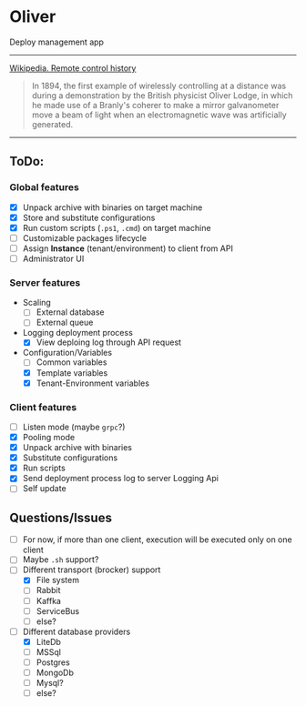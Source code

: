 # Oliver

Deploy management app

---

[Wikipedia. Remote control history](https://en.wikipedia.org/wiki/Remote_control#History)

> In 1894, the first example of wirelessly controlling at a distance was during a demonstration by the British physicist Oliver Lodge, in which he made use of a Branly's coherer to make a mirror galvanometer move a beam of light when an electromagnetic wave was artificially generated.

---

## ToDo:

### Global features

- [x] Unpack archive with binaries on target machine
- [x] Store and substitute configurations
- [x] Run custom scripts (`.ps1`, `.cmd`) on target machine
- [ ] Customizable packages lifecycle
- [ ] Assign **Instance** (tenant/environment) to client from API
- [ ] Administrator UI

### Server features
- Scaling
  - [ ] External database
  - [ ] External queue
- Logging deployment process
  - [x] View deploing log through API request
- Configuration/Variables
  - [ ] Common variables
  - [x] Template variables
  - [x] Tenant-Environment variables

### Client features

- [ ] Listen mode (maybe `grpc`?)
- [x] Pooling mode
- [x] Unpack archive with binaries
- [x] Substitute configurations
- [x] Run scripts
- [x] Send deployment process log to server Logging Api
- [ ] Self update

## Questions/Issues

- [ ] For now, if more than one client, execution will be executed only on one client
- [ ] Maybe `.sh` support?
- [ ] Different transport (brocker) support
  - [x] File system
  - [ ] Rabbit
  - [ ] Kaffka
  - [ ] ServiceBus
  - [ ] else?
- [ ] Different database providers
  - [x] LiteDb
  - [ ] MSSql
  - [ ] Postgres
  - [ ] MongoDb
  - [ ] Mysql?
  - [ ] else?
